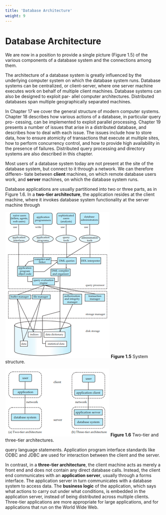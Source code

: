 ```yaml
---
title: 'Database Architecture'
weight: 9
---
```


# Database Architecture

We are now in a position to provide a single picture (Figure 1.5) of the various components of a database system and the connections among them.

The architecture of a database system is greatly influenced by the underlying computer system on which the database system runs. Database systems can be centralized, or client-server, where one server machine executes work on behalf of multiple client machines. Database systems can also be designed to exploit par- allel computer architectures. Distributed databases span multiple geographically separated machines.

In Chapter 17 we cover the general structure of modern computer systems. Chapter 18 describes how various actions of a database, in particular query pro- cessing, can be implemented to exploit parallel processing. Chapter 19 presents a number of issues that arise in a distributed database, and describes how to deal with each issue. The issues include how to store data, how to ensure atomicity of transactions that execute at multiple sites, how to perform concurrency control, and how to provide high availability in the presence of failures. Distributed query processing and directory systems are also described in this chapter.

Most users of a database system today are not present at the site of the database system, but connect to it through a network. We can therefore differen- tiate between **client** machines, on which remote database users work, and **server** machines, on which the database system runs.  

Database applications are usually partitioned into two or three parts, as in Figure 1.6. In a **two-tier architecture**, the application resides at the client machine, where it invokes database system functionality at the server machine through

![alt System structure](Figure-1.5.png)
**Figure 1.5** System structure.  

![alt Two-tier and three-tier architectures ](Figure-1.6.png)
**Figure 1.6** Two-tier and three-tier architectures.

query language statements. Application program interface standards like ODBC and JDBC are used for interaction between the client and the server.

In contrast, in a **three-tier architecture**, the client machine acts as merely a front end and does not contain any direct database calls. Instead, the client end communicates with an **application server**, usually through a forms interface. The application server in turn communicates with a database system to access data. The **business logic** of the application, which says what actions to carry out under what conditions, is embedded in the application server, instead of being distributed across multiple clients. Three-tier applications are more appropriate for large applications, and for applications that run on the World Wide Web.

